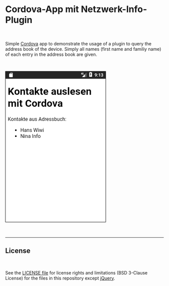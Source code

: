 # Cordova-App mit Netzwerk-Info-Plugin #

<br>

Simple [Cordova](https://cordova.apache.org/) app to demonstrate the usage of 
a plugin to query the address book of the device.
Simply all names (first name and familiy name) of each entry in the address book
are given.

<br>

![Screenshot](screenshot.png)

<br>

----

## License ##

<br>

See the [LICENSE file](LICENSE.md) for license rights and limitations (BSD 3-Clause License)
for the files in this repository except [jQuery](https://jquery.org/license/).

<br>